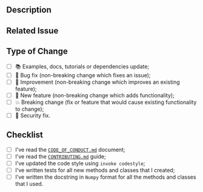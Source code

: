 ## Description

<!-- Add a more detailed description of the changes if needed. -->

## Related Issue

<!-- If your PR refers to a related issue, link it here. -->

## Type of Change

<!-- Mark with an `x` all the checkboxes that apply (like `[x]`) -->

- [ ] :books: Examples, docs, tutorials or dependencies update;
- [ ] :wrench: Bug fix (non-breaking change which fixes an issue);
- [ ] :clinking_glasses: Improvement (non-breaking change which improves an existing feature);
- [ ] :rocket: New feature (non-breaking change which adds functionality);
- [ ] :boom: Breaking change (fix or feature that would cause existing functionality to change);
- [ ] :closed_lock_with_key: Security fix.

## Checklist

<!-- Mark with an `x` all the checkboxes that apply (like `[x]`) -->

- [ ] I've read the [`CODE_OF_CONDUCT.md`][1] document;
- [ ] I've read the [`CONTRIBUTING.md`][2] guide;
- [ ] I've updated the code style using `invoke codestyle`;
- [ ] I've written tests for all new methods and classes that I created;
- [ ] I've written the docstring in `Numpy` format for all the methods and classes that I used.

[1]: https://github.com/galactipy/python-project-gh-coveralls/blob/master/CODE_OF_CONDUCT.md
[2]: https://github.com/galactipy/python-project-gh-coveralls/blob/master/CONTRIBUTING.md
